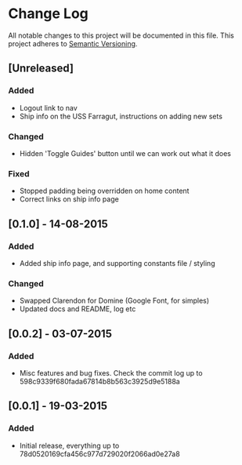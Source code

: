 # Change Log
All notable changes to this project will be documented in this file.
This project adheres to [Semantic Versioning](http://semver.org/).

## [Unreleased]

### Added
- Logout link to nav
- Ship info on the USS Farragut, instructions on adding new sets

### Changed
- Hidden 'Toggle Guides' button until we can work out what it does

### Fixed
- Stopped padding being overridden on home content
- Correct links on ship info page

## [0.1.0] - 14-08-2015
### Added
- Added ship info page, and supporting constants file / styling

### Changed
- Swapped Clarendon for Domine (Google Font, for simples)
- Updated docs and README, log etc

## [0.0.2] - 03-07-2015
### Added
- Misc features and bug fixes. Check the commit log up to 598c9339f680fada67814b8b563c3925d9e5188a

## [0.0.1] - 19-03-2015
### Added
- Initial release, everything up to 78d0520169cfa456c977d729020f2066ad0e27a8



